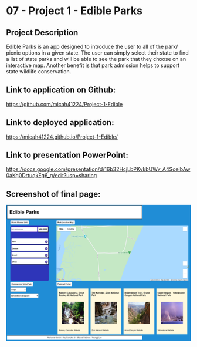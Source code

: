 # 07 - Project 1 - Edible Parks

## Project Description

Edible Parks is an app designed to introduce the user to all of the park/ picnic options in a given state. The user can simply select their state to find a list of state parks and will be able to see the park that they choose on an interactive map. Another benefit is that park admission helps to support state wildlife conservation.

## Link to application on Github:

https://github.com/micah41224/Project-1-Edible

## Link to deployed application:

https://micah41224.github.io/Project-1-Edible/

## Link to presentation PowerPoint:

https://docs.google.com/presentation/d/16b32HcjLbPKvkbUWv_A4SoelbAw0aKg0DrtuqkEg6_g/edit?usp=sharing

## Screenshot of final page:

![Completed Application Full Page](/screenshots/Edible-Final-Screenshot.png)
